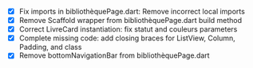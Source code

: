 - [x] Fix imports in bibliothèquePage.dart: Remove incorrect local imports
- [x] Remove Scaffold wrapper from bibliothèquePage.dart build method
- [x] Correct LivreCard instantiation: fix statut and couleurs parameters
- [x] Complete missing code: add closing braces for ListView, Column, Padding, and class
- [x] Remove bottomNavigationBar from bibliothèquePage.dart
